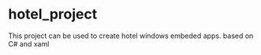# hotel_project
This project can be used to create hotel windows embeded apps.
based on C# and xaml
